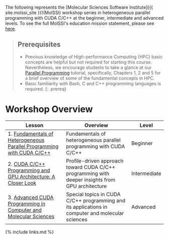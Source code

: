 ---
---

The following represents the [Molecular Sciences Software Institute]({{ site.molssi_site }})(MolSSI) workshop 
series in heterogeneous parallel programming with CUDA C/C++ at the beginner, intermediate and advanced levels.
To see the full MolSSI's education mission statement, please see [here](http://molssi.org/education/education-mission-statement/).

> ## Prerequisites
>
> - Previous knowledge of High-performance Computing (HPC) basic concepts are helpful but not required for starting this course.
Nevertheless, we encourage students to take a glance at our [Parallel Programming](https://education.molssi.org/parallel-programming)
tutorial, specifically, Chapters 1, 2 and 5 for a brief overview of some of the fundamental concepts in HPC.
> - Basic familiarity with Bash, C and C++ programming languages is required.
{: .prereq}

# Workshop Overview 

| Lesson    | Overview | Level |
| --------- | -------- | ----- |
| 1. [Fundamentals of Heterogeneous Parallel Programming with CUDA C/C++](http://education.molssi.org/gpu_programming_beginner) | Fundamentals of heterogeneous parallel programming with CUDA C/C++ | Beginner |
| 2. [CUDA C/C++ Programming and GPU Architecture: A Closer Look](http://education.molssi.org/gpu_programming_intermediate) | Profile-driven approach toward CUDA C/C++ programming with deeper insights from GPU architecture | Intermediate |
| 3. [Advanced CUDA Programming in Computer and Molecular Sciences](http://education.molssi.org/gpu_programming_advanced) | Special topics in CUDA C/C++ programming and its applications in computer and molecular sciences | Advanced |


{% include links.md %}
